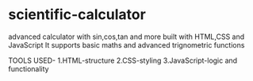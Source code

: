 # scientific-calculator
advanced calculator with sin,cos,tan and more built with HTML,CSS and JavaScript
It supports basic maths and advanced trignometric functions

TOOLS USED-
1.HTML-structure
2.CSS-styling
3.JavaScript-logic and functionality


